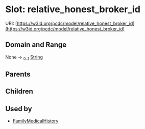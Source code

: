 
# Slot: relative_honest_broker_id




URI: [https://w3id.org/pcdc/model/relative_honest_broker_id](https://w3id.org/pcdc/model/relative_honest_broker_id)


## Domain and Range

None &#8594;  <sub>0..1</sub> [String](types/String.md)

## Parents


## Children


## Used by

 * [FamilyMedicalHistory](FamilyMedicalHistory.md)
